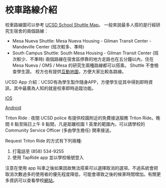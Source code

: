 # 校車路線介紹

校車路線圖可以參考 [UCSD School Shuttle Map](http://shuttles.ucsd.edu)。
一般來說最多人搭的是行經研究生宿舍的兩個路線：
* Mesa Nueva Shuttle: Mesa Nueva Housing - Gilman Transit Center - 
Mandeville Center (班次較多、準時)
* South Campus Shuttle: South Mesa Housing - Gilman Transit Center (班次較少、不準時)
兩個路線在宿舍區停靠的地方走路也在五分鐘以內，住在 Mesa Nueva / OMS / Mesa 的研究生兩種路線都可以搭乘。
Shuttle 不會檢查學生證。 
校方也有提供[互動地圖](http://www.ucsdbus.com/map)，方便大家比較各路線。

UCSD App 介紹：UCSD有為學生製作隨身APP，方便學生從其中得到即時資訊，其中最廣為人知的就是校車即時追蹤功能。

[iOS](https://itunes.apple.com/us/app/uc-san-diego/id318646412)

[Android](https://play.google.com/store/apps/details?id=edu.ucsd&hl=en_US)

Triton Ride : 夜間 UCSD police 有提供校園附近的免費接送服務 Triton Ride。晚間 8 點至隔日上午 8 點間，凡是距離校園 1 英里的範圍內，可以請學校的 Community Service Officer (多由學生擔任) 開車接送。

Request Triton Ride 的方式有下列兩種:
1. 打電話至 (858) 534-9255
2. 使用 TapRide app 並以學校帳號登入

注意在使用 app 叫車之後如果因故無法搭乘可以選擇取消的選項，不過系統會把取消次數過多的使用者的優先程度降低，可能會導致之後的候車時間增加。有關更多資訊可以查看學校[網站](https://police.ucsd.edu/services/cso.html)。